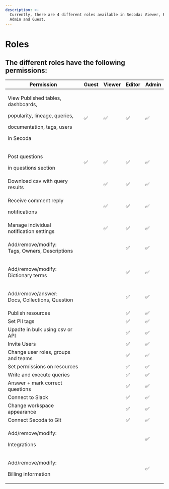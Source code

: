 ```yaml
---
description: >-
  Currently, there are 4 different roles available in Secoda: Viewer, Editor,
  Admin and Guest.
---
```


# Roles

## The different roles have the following permissions:

| Permission                                                                                                                     | Guest | Viewer | Editor | Admin |
| ------------------------------------------------------------------------------------------------------------------------------ | ----- | ------ | ------ | ----- |
| <p>View Published tables, dashboards,</p><p>popularity, lineage, queries,</p><p>documentation, tags, users</p><p>in Secoda</p> | ✅     | ✅      | ✅      | ✅     |
| <p>Post questions</p><p>in questions section</p>                                                                               | ✅     | ✅      | ✅      | ✅     |
| Download csv with query results                                                                                                |       | ✅      | ✅      | ✅     |
| <p>Receive comment reply</p><p>notifications</p>                                                                               |       | ✅      | ✅      | ✅     |
| Manage individual notification settings                                                                                        |       | ✅      | ✅      | ✅     |
| <p>Add/remove/modify:<br>Tags, Owners, Descriptions</p>                                                                        |       |        | ✅      | ✅     |
| <p>Add/remove/modify:<br>Dictionary terms</p>                                                                                  |       |        | ✅      | ✅     |
| <p>Add/remove/answer:<br>Docs, Collections, Question</p>                                                                       |       |        | ✅      | ✅     |
| Publish resources                                                                                                              |       |        | ✅      | ✅     |
| Set PII tags                                                                                                                   |       |        | ✅      | ✅     |
| Upadte in bulk using csv or API                                                                                                |       |        | ✅      | ✅     |
| Invite Users                                                                                                                   |       |        | ✅      | ✅     |
| Change user roles, groups and teams                                                                                            |       |        | ✅      | ✅     |
| Set permissions on resources                                                                                                   |       |        | ✅      | ✅     |
| Write and execute queries                                                                                                      |       |        | ✅      | ✅     |
| Answer + mark correct questions                                                                                                |       |        | ✅      | ✅     |
| Connect to Slack                                                                                                               |       |        | ✅      | ✅     |
| Change workspace appearance                                                                                                    |       |        | ✅      | ✅     |
| Connect Secoda to GIt                                                                                                          |       |        | ✅      | ✅     |
| <p>Add/remove/modify:</p><p>Integrations</p>                                                                                   |       |        |        | ✅     |
| <p>Add/remove/modify:</p><p>Billing information</p>                                                                            |       |        |        | ✅     |
